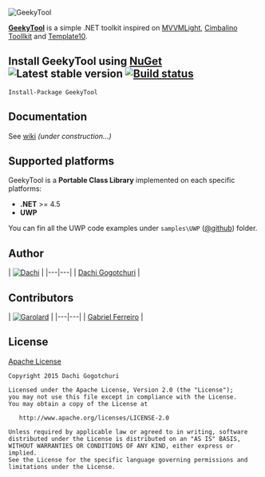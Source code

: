![GeekyTool](https://raw.github.com/dachibox/GeekyTool/dev/assets/GeekyToolHeader.png)

[**GeekyTool**](https://github.com/dachibox/GeekyTool) is a simple .NET toolkit inspired on [MVVMLight](https://mvvmlight.codeplex.com/), [Cimbalino Toollkit](https://github.com/Cimbalino/Cimbalino-Toolkit) and [Template10](https://github.com/Windows-XAML/Template10).

## Install GeekyTool using [NuGet](https://www.nuget.org/packages/GeekyTool/) ![Latest stable version](https://img.shields.io/nuget/v/GeekyTool.svg?style=flat-square "Latest stable version") [![Build status](https://ci.appveyor.com/api/projects/status/3pksp70dv4e9euis?svg=true)](https://ci.appveyor.com/project/carrillo/geekytool)



```
Install-Package GeekyTool
```


## Documentation

See [wiki](https://github.com/dachibox/GeekyTool/wiki) _(under construction...)_




## Supported platforms

GeekyTool is a **Portable Class Library** implemented on each specific platforms:

- **.NET** >= 4.5
- **UWP**

You can fin all the UWP code examples under `samples\UWP` ([@github](https://github.com/dachibox/GeekyTool/tree/dev/samples/UWP/SimpleMVVM)) folder.

## Author

| [![Dachi](https://avatars1.githubusercontent.com/u/1771785?v=3&s=130)](https://github.com/dachibox) |
|---|---|
| [Dachi Gogotchuri](https://github.com/dachibox) |

## Contributors

| [![Garolard](https://avatars2.githubusercontent.com/u/1324904?v=3&s=100)](https://github.com/garolard) |
|---|---|
| [Gabriel Ferreiro](https://github.com/garolard) |

## License

[Apache License](https://github.com/dachibox/GeekyTool/master/LICENSE)


    Copyright 2015 Dachi Gogotchuri

    Licensed under the Apache License, Version 2.0 (the "License");
    you may not use this file except in compliance with the License.
    You may obtain a copy of the License at

       http://www.apache.org/licenses/LICENSE-2.0

    Unless required by applicable law or agreed to in writing, software
    distributed under the License is distributed on an "AS IS" BASIS,
    WITHOUT WARRANTIES OR CONDITIONS OF ANY KIND, either express or implied.
    See the License for the specific language governing permissions and
    limitations under the License.
